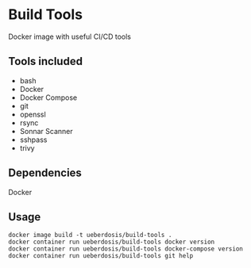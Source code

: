 # Build Tools

Docker image with useful CI/CD tools

## Tools included

- bash
- Docker
- Docker Compose
- git
- openssl
- rsync
- Sonnar Scanner
- sshpass
- trivy

## Dependencies

Docker

## Usage

```
docker image build -t ueberdosis/build-tools .
docker container run ueberdosis/build-tools docker version
docker container run ueberdosis/build-tools docker-compose version
docker container run ueberdosis/build-tools git help
```